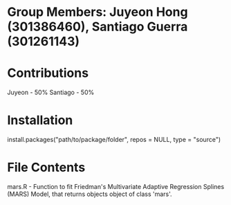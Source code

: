 # Group Members: Juyeon Hong (301386460), Santiago Guerra (301261143)

# Contributions
Juyeon - 50%
Santiago - 50%

# Installation
install.packages("path/to/package/folder", repos = NULL, type = "source")

# File Contents
mars.R - Function to fit Friedman's Multivariate Adaptive Regression Splines (MARS) Model, that returns objects object of class 'mars'.
